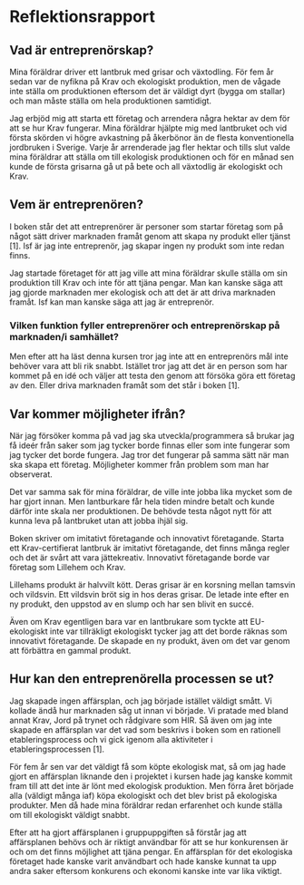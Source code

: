 # Reflektionsrapport

## Vad är entreprenörskap?

Mina föräldrar driver ett lantbruk med grisar och växtodling. För fem år sedan
var de nyfikna på Krav och ekologiskt produktion, men de vågade inte ställa om
produktionen eftersom det är väldigt dyrt (bygga om stallar) och man måste
ställa om hela produktionen samtidigt.

Jag erbjöd mig att starta ett företag och arrendera några hektar av dem för att
se hur Krav fungerar. Mina föräldrar hjälpte mig med lantbruket och vid första
skörden vi högre avkastning på åkerbönor än de flesta konventionella jordbruken
i Sverige. Varje år arrenderade jag fler hektar och tills slut valde mina
föräldrar att ställa om till ekologisk produktionen och för en månad sen kunde
de första grisarna gå ut på bete och all växtodlig är ekologiskt och Krav.


## Vem är entreprenören?

I boken står det att entreprenörer är personer som startar företag som på något
sätt driver marknaden framåt genom att skapa ny produkt eller tjänst [1]. Isf är
jag inte entreprenör, jag skapar ingen ny produkt som inte redan finns.

Jag startade företaget för att jag ville att mina föräldrar skulle ställa om
sin produktion till Krav och inte för att tjäna pengar. Man kan kanske säga att
jag gjorde marknaden mer ekologisk och att det är att driva marknaden framåt.
Isf kan man kanske säga att jag är entreprenör.


### Vilken funktion fyller entreprenörer och entreprenörskap på marknaden/i samhället?

Men efter att ha läst denna kursen tror jag inte att en entreprenörs mål inte
behöver vara att bli rik snabbt. Istället tror jag att det är en person som har
kommet på en idé och väljer att testa den genom att försöka göra ett företag
av den. Eller driva marknaden framåt som det står i boken [1].


## Var kommer möjligheter ifrån?

När jag försöker komma på vad jag ska utveckla/programmera så brukar jag få
ideér från saker som jag tycker borde finnas eller som inte fungerar som jag
tycker det borde fungera. Jag tror det fungerar på samma sätt när man ska skapa
ett företag. Möjligheter kommer från problem som man har observerat.

Det var samma sak för mina föräldrar, de ville inte jobba lika mycket som de
har gjort innan. Men lantburkare får hela tiden mindre betalt och kunde därför
inte skala ner produktionen. De behövde testa något nytt för att kunna leva på
lantbruket utan att jobba ihjäl sig.

Boken skriver om imitativt företagande och innovativt företagande. Starta ett
Krav-certifierat lantbruk är imitativt företagande, det finns många regler och
det är svårt att vara jättekreativ. Innovativt företagande borde var företag
som Lillehem och Krav.

Lillehams produkt är halvvilt kött. Deras grisar är en korsning mellan tamsvin
och vildsvin. Ett vildsvin bröt sig in hos deras grisar. De letade inte efter
en ny produkt, den uppstod av en slump och har sen blivit en succé.

Även om Krav egentligen bara var en lantbrukare som tyckte att EU-ekologiskt inte
var tillräkligt ekologiskt tycker jag att det borde räknas som innovativt
företagande. De skapade en ny produkt, även om det var genom att förbättra en
gammal produkt.


## Hur kan den entreprenörella processen se ut?

Jag skapade ingen affärsplan, och jag började istället väldigt smått. Vi kollade
ändå hur marknaden såg ut innan vi började. Vi pratade med bland annat Krav,
Jord på trynet och rådgivare som HIR. Så även om jag inte skapade en affärsplan
var det vad som beskrivs i boken som en rationell etableringsprocess och vi
gick igenom alla aktiviteter i etableringsprocessen [1].

För fem år sen var det väldigt få som köpte ekologisk mat, så om jag hade
gjort en affärsplan liknande den i projektet i kursen hade jag kanske kommit
fram till att det inte är lönt med ekologisk produktion. Men förra året började
alla (väldigt många iaf) köpa ekologiskt och det blev brist på ekologiska
produkter. Men då hade mina föräldrar redan erfarenhet och kunde ställa om
till ekologiskt väldigt snabbt.

Efter att ha gjort affärsplanen i gruppuppgiften så förstår jag att
affärsplanen behövs och är riktigt användbar för att se hur konkurensen är och
om det finns möjlighet att tjäna pengar. En affärsplan för det ekologiska
företaget hade kanske varit användbart och hade kanske kunnat ta upp andra
saker eftersom konkurens och ekonomi kanske inte var lika viktigt.
